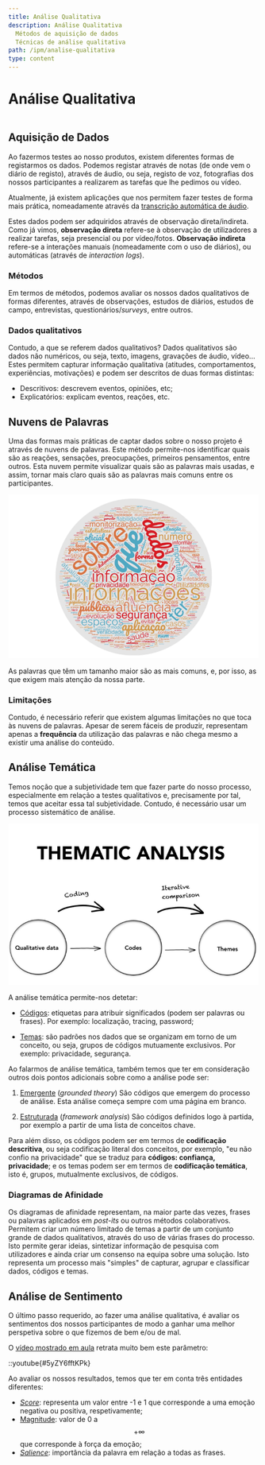 ```yaml
---
title: Análise Qualitativa
description: Análise Qualitativa
  Métodos de aquisição de dados
  Técnicas de análise qualitativa
path: /ipm/analise-qualitativa
type: content
---
```


# Análise Qualitativa

```toc

```

## Aquisição de Dados

Ao fazermos testes ao nosso produtos, existem diferentes formas de registarmos os dados. Podemos registar através de notas (de onde vem o diário de registo), através de áudio, ou seja, registo de voz, fotografias dos nossos participantes a realizarem as tarefas que lhe pedimos ou vídeo.

Atualmente, já existem aplicações que nos permitem fazer testes de forma mais prática, nomeadamente através da [transcrição automática de áudio](color:pink).

Estes dados podem ser adquiridos através de observação direta/indireta. Como já vimos, **observação direta** refere-se à observação de utilizadores a realizar tarefas, seja presencial ou por vídeo/fotos. **Observação indireta** refere-se a interações manuais (nomeadamente com o uso de diários), ou automáticas (através de _interaction logs_).

### Métodos

Em termos de métodos, podemos avaliar os nossos dados qualitativos de formas diferentes, através de observações, estudos de diários, estudos de campo, entrevistas, questionários/_surveys_, entre outros.

### Dados qualitativos

Contudo, a que se referem dados qualitativos? Dados qualitativos são dados não numéricos, ou seja, texto, imagens, gravações de áudio, vídeo... Estes permitem capturar informação qualitativa (atitudes, comportamentos, experiências, motivações) e podem ser descritos de duas formas distintas:

- Descritivos: descrevem eventos, opiniões, etc;
- Explicatórios: explicam eventos, reações, etc.

## Nuvens de Palavras

Uma das formas mais práticas de captar dados sobre o nosso projeto é através de nuvens de palavras. Este método permite-nos identificar quais são as reações, sensações, preocupações, primeiros pensamentos, entre outros. Esta nuvem permite visualizar quais são as palavras mais usadas, e assim, tornar mais claro quais são as palavras mais comuns entre os participantes.

![Nuvem de palavras](./assets/0007-nuvem-de-palavras.png#dark=4)

As palavras que têm um tamanho maior são as mais comuns, e, por isso, as que exigem mais atenção da nossa parte.

### Limitações

Contudo, é necessário referir que existem algumas limitações no que toca às nuvens de palavras. Apesar de serem fáceis de produzir, representam apenas a **frequência** da utilização das palavras e não chega mesmo a existir uma análise do conteúdo.

## Análise Temática

Temos noção que a subjetividade tem que fazer parte do nosso processo, especialmente em relação a testes qualitativos e, precisamente por tal, temos que aceitar essa tal subjetividade. Contudo, é necessário usar um processo sistemático de análise.

![Análise temática](./assets/0007-analise-tematica.png#dark=3)

A análise temática permite-nos detetar:

- [Códigos](color:pink): etiquetas para atribuir significados (podem ser palavras ou frases). Por exemplo: localização, tracing, password;

- [Temas](color:pink): são padrões nos dados que se organizam em torno de um conceito, ou seja, grupos de códigos mutuamente exclusivos. Por exemplo: privacidade, segurança.

Ao falarmos de análise temática, também temos que ter em consideração outros dois pontos adicionais sobre como a análise pode ser:

1. [Emergente](color:orange) (_grounded theory_)
   São códigos que emergem do processo de análise. Esta análise começa sempre com uma página em branco.

2. [Estruturada](color:orange) (_framework analysis_)
   São códigos definidos logo à partida, por exemplo a partir de uma lista de conceitos chave.

Para além disso, os códigos podem ser em termos de **codificação descritiva**, ou seja codificação literal dos conceitos, por exemplo, "eu não confio na privacidade" que se traduz para **códigos: confiança, privacidade**; e os temas podem ser em termos de **codificação temática**, isto é, grupos, mutualmente exclusivos, de códigos.

### Diagramas de Afinidade

Os diagramas de afinidade representam, na maior parte das vezes, frases ou palavras aplicados em _post-its_ ou outros métodos colaborativos. Permitem criar um número limitado de temas a partir de um conjunto grande de dados qualitativos, através do uso de várias frases do processo. Isto permite gerar ideias, sintetizar informação de pesquisa com utilizadores e ainda criar um consenso na equipa sobre uma solução. Isto representa um processo mais "simples" de capturar, agrupar e classificar dados, códigos e temas.

## Análise de Sentimento

O último passo requerido, ao fazer uma análise qualitativa, é avaliar os sentimentos dos nossos participantes de modo a ganhar uma melhor perspetiva sobre o que fizemos de bem e/ou de mal.

O [vídeo mostrado em aula](https://youtu.be/5yZY6fftKPk) retrata muito bem este parâmetro:

::youtube{#5yZY6fftKPk}

Ao avaliar os nossos resultados, temos que ter em conta três entidades diferentes:

- [_Score_](color:pink): representa um valor entre -1 e 1 que corresponde a uma emoção negativa ou positiva, respetivamente;
- [Magnitude](color:pink): valor de 0 a $$+\infty$$ que corresponde à força da emoção;
- [_Salience_](color:pink): importância da palavra em relação a todas as frases.
